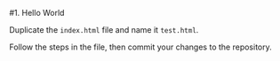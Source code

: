 #1. Hello World

Duplicate the `index.html` file and name it `test.html`.

Follow the steps in the file, then commit your changes to the repository.